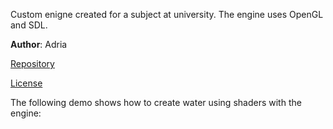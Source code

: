 Custom enigne created for a subject at university. The engine uses OpenGL and SDL.

**Author**: Adria

[Repository](https://github.com/AGM16/WGame_Engine)

[License](https://github.com/AGM16/WGame_Engine/blob/master/LICENSE)

The following demo shows how to create water using shaders with the engine:
